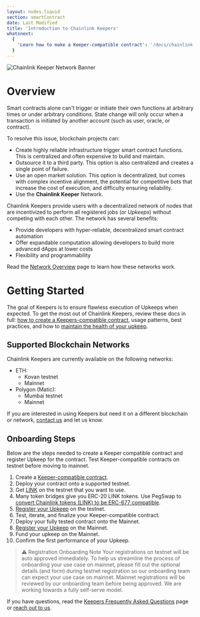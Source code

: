 ```yaml
---
layout: nodes.liquid
section: smartContract
date: Last Modified
title: 'Introduction to Chainlink Keepers'
whatsnext:
  {
    'Learn how to make a Keeper-compatible contract': '/docs/chainlink-keepers/compatible-contracts/',
  }
---
```

![Chainlink Keeper Network Banner](/images/contract-devs/generic-banner.png)

# Overview

Smart contracts alone can't trigger or initiate their own functions at arbitrary times or under arbitrary conditions. State change will only occur when a transaction is initiated by another account (such as user, oracle, or contract).

To resolve this issue, blockchain projects can:

- Create highly reliable infrastructure trigger smart contract functions. This is centralized and often expensive to build and maintain.
- Outsource it to a third party. This option is also centralized and creates a single point of failure.
- Use an open market solution. This option is decentralized, but comes with complex incentive alignment, the potential for competitive bots that increase the cost of execution, and difficulty ensuring reliability.
- Use the **Chainlink Keeper** Network.

Chainlink Keepers provide users with a decentralized network of nodes that are incentivized to perform all registered jobs (or *Upkeeps*) without competing with each other. The network has several benefits:

- Provide developers with hyper-reliable, decentralized smart contract automation
- Offer expandable computation allowing developers to build more advanced dApps at lower costs
- Flexibility and programmability

Read the [Network Overview](../overview) page to learn how these networks work.

# Getting Started

The goal of Keepers is to ensure flawless execution of Upkeeps when expected. To get the most out of Chainlink Keepers, review these docs in full: [how to create a Keepers-compatible contract](../compatible-contracts), usage patterns, best practices, and how to [maintain the health of your upkeep](../register-upkeep).

## Supported Blockchain Networks

Chainlink Keepers are currently available on the following networks:

- ETH:
  - Kovan testnet
  - Mainnet
- Polygon (Matic):
  - Mumbai testnet
  - Mainnet

If you are interested in using Keepers but need it on a different blockchain or network, [contact us](https://forms.gle/WadxnzzjHPtta5Zd9) and let us know.

## Onboarding Steps

Below are the steps needed to create a Keeper compatible contract and register Upkeep for the contract. Test Keeper-compatible contracts on testnet before moving to mainnet.

1. Create a [Keeper-compatible contract](../compatible-contracts/).
1. Deploy your contract onto a supported testnet.
1. Get [LINK](../../link-token-contracts/) on the testnet that you want to use.
1. Many token bridges give you ERC-20 LINK tokens. Use PegSwap to [convert Chainlink tokens (LINK) to be ERC-677 compatible](https://pegswap.chain.link/).
1. [Register your Upkeep](../register-upkeep/) on the testnet.
1. Test, iterate, and finalize your Keeper-compatible contract.
1. Deploy your fully tested contract onto the Mainnet.
1. [Register your Upkeep](../register-upkeep/) on the Mainnet.
1. Fund your upkeep on the Mainnet.
1. Confirm the first performance of your Upkeep.

> ⚠️ Registration Onboarding Note
> Your registrations on testnet will be auto approved immediately. To help us streamline the process of onboarding your use case on mainnet, please fill out the optional details (and form) during testnet registration so our onboarding team can expect your use case on mainnet. Mainnet registrations will be reviewed by our onboarding team before being approved. We are working towards a fully self-serve model.

If you have questions, read the [Keepers Frequently Asked Questions](../faqs/) page or [reach out to us](https://forms.gle/WadxnzzjHPtta5Zd9).
